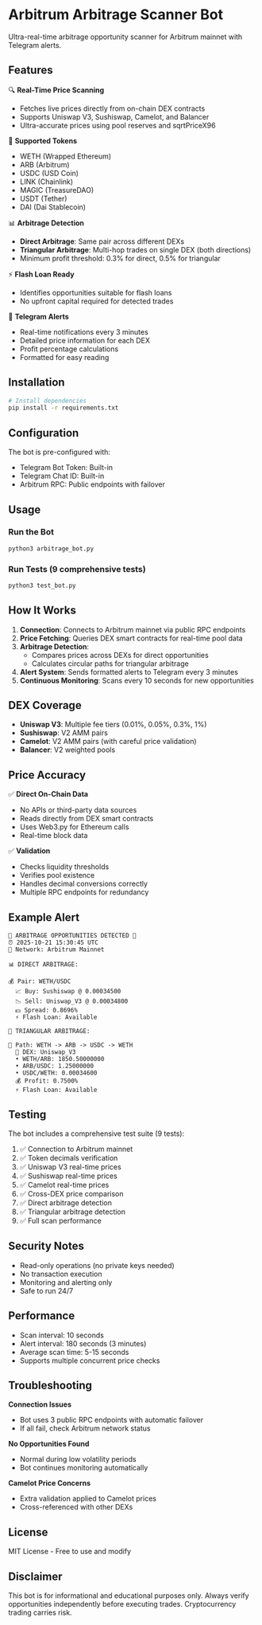 # Arbitrum Arbitrage Scanner Bot

Ultra-real-time arbitrage opportunity scanner for Arbitrum mainnet with Telegram alerts.

## Features

🔍 **Real-Time Price Scanning**
- Fetches live prices directly from on-chain DEX contracts
- Supports Uniswap V3, Sushiswap, Camelot, and Balancer
- Ultra-accurate prices using pool reserves and sqrtPriceX96

💎 **Supported Tokens**
- WETH (Wrapped Ethereum)
- ARB (Arbitrum)
- USDC (USD Coin)
- LINK (Chainlink)
- MAGIC (TreasureDAO)
- USDT (Tether)
- DAI (Dai Stablecoin)

📊 **Arbitrage Detection**
- **Direct Arbitrage**: Same pair across different DEXs
- **Triangular Arbitrage**: Multi-hop trades on single DEX (both directions)
- Minimum profit threshold: 0.3% for direct, 0.5% for triangular

⚡ **Flash Loan Ready**
- Identifies opportunities suitable for flash loans
- No upfront capital required for detected trades

📱 **Telegram Alerts**
- Real-time notifications every 3 minutes
- Detailed price information for each DEX
- Profit percentage calculations
- Formatted for easy reading

## Installation

```bash
# Install dependencies
pip install -r requirements.txt
```

## Configuration

The bot is pre-configured with:
- Telegram Bot Token: Built-in
- Telegram Chat ID: Built-in
- Arbitrum RPC: Public endpoints with failover

## Usage

### Run the Bot
```bash
python3 arbitrage_bot.py
```

### Run Tests (9 comprehensive tests)
```bash
python3 test_bot.py
```

## How It Works

1. **Connection**: Connects to Arbitrum mainnet via public RPC endpoints
2. **Price Fetching**: Queries DEX smart contracts for real-time pool data
3. **Arbitrage Detection**: 
   - Compares prices across DEXs for direct opportunities
   - Calculates circular paths for triangular arbitrage
4. **Alert System**: Sends formatted alerts to Telegram every 3 minutes
5. **Continuous Monitoring**: Scans every 10 seconds for new opportunities

## DEX Coverage

- **Uniswap V3**: Multiple fee tiers (0.01%, 0.05%, 0.3%, 1%)
- **Sushiswap**: V2 AMM pairs
- **Camelot**: V2 AMM pairs (with careful price validation)
- **Balancer**: V2 weighted pools

## Price Accuracy

✅ **Direct On-Chain Data**
- No APIs or third-party data sources
- Reads directly from DEX smart contracts
- Uses Web3.py for Ethereum calls
- Real-time block data

✅ **Validation**
- Checks liquidity thresholds
- Verifies pool existence
- Handles decimal conversions correctly
- Multiple RPC endpoints for redundancy

## Example Alert

```
🚨 ARBITRAGE OPPORTUNITIES DETECTED 🚨
⏰ 2025-10-21 15:30:45 UTC
🔗 Network: Arbitrum Mainnet

📊 DIRECT ARBITRAGE:

💰 Pair: WETH/USDC
  📈 Buy: Sushiswap @ 0.00034500
  📉 Sell: Uniswap_V3 @ 0.00034800
  💵 Spread: 0.8696%
  ⚡ Flash Loan: Available

🔺 TRIANGULAR ARBITRAGE:

🔄 Path: WETH -> ARB -> USDC -> WETH
  🏦 DEX: Uniswap_V3
  • WETH/ARB: 1850.50000000
  • ARB/USDC: 1.25000000
  • USDC/WETH: 0.00034600
  💰 Profit: 0.7500%
  ⚡ Flash Loan: Available
```

## Testing

The bot includes a comprehensive test suite (9 tests):

1. ✅ Connection to Arbitrum mainnet
2. ✅ Token decimals verification
3. ✅ Uniswap V3 real-time prices
4. ✅ Sushiswap real-time prices
5. ✅ Camelot real-time prices
6. ✅ Cross-DEX price comparison
7. ✅ Direct arbitrage detection
8. ✅ Triangular arbitrage detection
9. ✅ Full scan performance

## Security Notes

- Read-only operations (no private keys needed)
- No transaction execution
- Monitoring and alerting only
- Safe to run 24/7

## Performance

- Scan interval: 10 seconds
- Alert interval: 180 seconds (3 minutes)
- Average scan time: 5-15 seconds
- Supports multiple concurrent price checks

## Troubleshooting

**Connection Issues**
- Bot uses 3 public RPC endpoints with automatic failover
- If all fail, check Arbitrum network status

**No Opportunities Found**
- Normal during low volatility periods
- Bot continues monitoring automatically

**Camelot Price Concerns**
- Extra validation applied to Camelot prices
- Cross-referenced with other DEXs

## License

MIT License - Free to use and modify

## Disclaimer

This bot is for informational and educational purposes only. Always verify opportunities independently before executing trades. Cryptocurrency trading carries risk.

